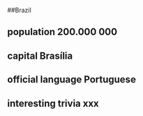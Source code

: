 ##Brazil
## population 200.000 000


## capital Brasília

 
## official language Portuguese


## interesting trivia xxx



